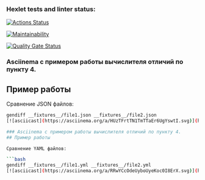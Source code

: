 ### Hexlet tests and linter status:
[![Actions Status](https://github.com/HellWorld89/frontend-project-46/actions/workflows/hexlet-check.yml/badge.svg)](https://github.com/HellWorld89/frontend-project-46/actions)

[![Maintainability](https://qlty.sh/badges/6bd6e89f-7110-4424-9b33-4f9eee51967b/maintainability.svg)](https://qlty.sh/gh/HellWorld89/projects/frontend-project-46)

[![Quality Gate Status](https://sonarcloud.io/api/project_badges/measure?project=HellWorld89_frontend-project-46&metric=alert_status)](https://sonarcloud.io/summary/new_code?id=HellWorld89_frontend-project-46)

### Asciinema с примером работы вычислителя отличий по пункту 4.
## Пример работы

Сравнение JSON файлов:

```bash
gendiff __fixtures__/file1.json __fixtures__/file2.json
[![asciicast](https://asciinema.org/a/HUzTFrtTN1TmTTaEr6UgYswtI.svg)](https://asciinema.org/a/HUzTFrtTN1TmTTaEr6UgYswtI)

### Asciinema с примером работы вычислителя отличий по пункту 4.
## Пример работы

Сравнение YAML файлов:

```bash
gendiff __fixtures__/file1.yml __fixtures__/file2.yml
[![asciicast](https://asciinema.org/a/RRwYCcOdeUyboUyeKoc0I8ErX.svg)](https://asciinema.org/a/RRwYCcOdeUyboUyeKoc0I8ErX)